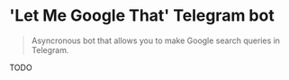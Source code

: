 # 'Let Me Google That' Telegram bot

> Asyncronous bot that allows you to make Google search queries in Telegram.

TODO